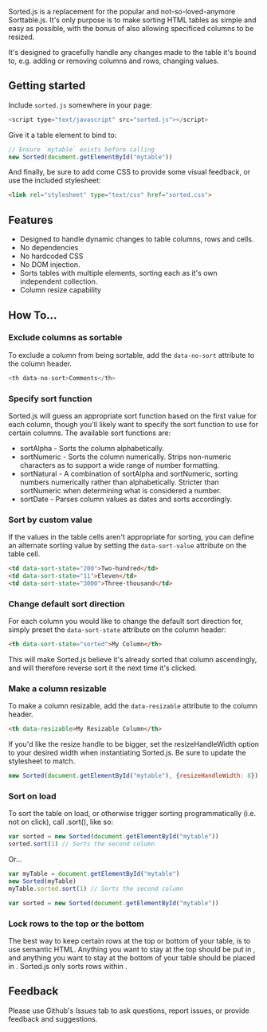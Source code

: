 Sorted.js is a replacement for the popular and not-so-loved-anymore Sorttable.js. It's only purpose is to make sorting HTML tables as simple and easy as possible, with the bonus of also allowing specificed columns to be resized.

It's designed to gracefully handle any changes made to the table it's bound to, e.g. adding or removing columns and rows, changing values.

## Getting started
Include `sorted.js` somewhere in your page:
``` javascript
<script type="text/javascript" src="sorted.js"></script>
```

Give it a table element to bind to:
``` javascript
// Ensure `mytable` exists before calling
new Sorted(document.getElementById("mytable"))
```

And finally, be sure to add come CSS to provide some visual feedback, or use the included stylesheet:

``` html
<link rel="stylesheet" type="text/css" href="sorted.css">
```

## Features

* Designed to handle dynamic changes to table columns, rows and cells.
* No dependencies
* No hardcoded CSS
* No DOM injection.
* Sorts tables with multiple <tbody> elements, sorting each as it's own independent collection.
* Column resize capability

## How To...

### Exclude columns as sortable
To exclude a column from being sortable, add the `data-no-sort` attribute to the column header.

``` javascript
<th data-no-sort>Comments</th>
```

### Specify sort function
Sorted.js will guess an appropriate sort function based on the first value for each column, though you'll likely want to specify the sort function to use for certain columns. The available sort functions are:

* sortAlpha - Sorts the column alphabetically.
* sortNumeric - Sorts the column numerically. Strips non-numeric characters as to support a wide range of number formatting.
* sortNatural - A combination of sortAlpha and sortNumeric, sorting numbers numerically rather than alphabetically. Stricter than sortNumeric when determining what is considered a number.
* sortDate - Parses column values as dates and sorts accordingly.


### Sort by custom value
If the values in the table cells aren't appropriate for sorting, you can define an alternate sorting value by setting the `data-sort-value` attribute on the table cell.

``` html
<td data-sort-state="200">Two-hundred</td>
<td data-sort-state="11">Eleven</td>
<td data-sort-state="3000">Three-thousand</td>
```


### Change default sort direction
For each column you would like to change the default sort direction for, simply preset the `data-sort-state` attribute on the column header:

``` html
<th data-sort-state="sorted">My Column</th>
```

This will make Sorted.js believe it's already sorted that column ascendingly, and will therefore reverse sort it the next time it's clicked.

### Make a column resizable
To make a column resizable, add the `data-resizable` attribute to the column header.

``` html
<th data-resizable>My Resizable Column</th>
```

If you'd like the resize handle to be bigger, set the resizeHandleWidth option to your desired width when instantiating Sorted.js. Be sure to update the stylesheet to match.

```javascript
new Sorted(document.getElementById("mytable"), {resizeHandleWidth: 8})
```

### Sort on load
To sort the table on load, or otherwise trigger sorting programmatically (i.e. not on click), call .sort(), like so:

```javascript
var sorted = new Sorted(document.getElementById("mytable"))
sorted.sort(1) // Sorts the second column
```

Or...
```javascript
var myTable = document.getElementById("mytable")
new Sorted(myTable)
myTable.sorted.sort(1) // Sorts the second column
```

```javascript
var sorted = new Sorted(document.getElementById("mytable"))
```

### Lock rows to the top or the bottom
The best way to keep certain rows at the top or bottom of your table, is to use semantic HTML. Anything you want to stay at the top should be put in <thead>, and anything you want to stay at the bottom of your table should be placed in <tfoot>. Sorted.js only sorts rows within <tbody>.

## Feedback
Please use Github's *Issues* tab to ask questions, report issues,  or provide feedback and suggestions.
